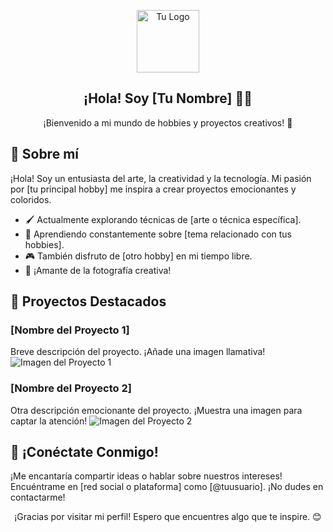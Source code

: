 <!-- Header -->
<p align="center">
  <img width="100px" src="tu_logo.png" align="center" alt="Tu Logo" />
  <h2 align="center">¡Hola! Soy [Tu Nombre] 🎨🚀</h2>
  <p align="center">¡Bienvenido a mi mundo de hobbies y proyectos creativos! 🌟</p>
</p>

<!-- About Me Section -->
## 🎨 Sobre mí
¡Hola! Soy un entusiasta del arte, la creatividad y la tecnología. Mi pasión por [tu principal hobby] me inspira a crear proyectos emocionantes y coloridos.

- 🖌️ Actualmente explorando técnicas de [arte o técnica específica].
- 🌱 Aprendiendo constantemente sobre [tema relacionado con tus hobbies].
- 🎮 También disfruto de [otro hobby] en mi tiempo libre.
- 📸 ¡Amante de la fotografía creativa!

<!-- Featured Projects Section -->
## 🚀 Proyectos Destacados

### [Nombre del Proyecto 1]
Breve descripción del proyecto. ¡Añade una imagen llamativa!
![Imagen del Proyecto 1](imagen_proyecto1.png)

### [Nombre del Proyecto 2]
Otra descripción emocionante del proyecto. ¡Muestra una imagen para captar la atención!
![Imagen del Proyecto 2](imagen_proyecto2.png)

<!-- Let's Connect Section -->
## 🌟 ¡Conéctate Conmigo!
¡Me encantaría compartir ideas o hablar sobre nuestros intereses! Encuéntrame en [red social o plataforma] como [@tuusuario]. ¡No dudes en contactarme!

<!-- Footer -->
<p align="center">¡Gracias por visitar mi perfil! Espero que encuentres algo que te inspire. 😊</p>
